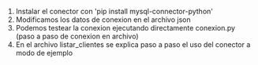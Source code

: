 1) Instalar el conector con 'pip install mysql-connector-python'
2) Modificamos los datos de conexion en el archivo json
3) Podemos testear la conexion ejecutando directamente conexion.py (paso a paso de conexion en archivo)
4) En el archivo listar_clientes se explica paso a paso el uso del conector a modo de ejemplo
